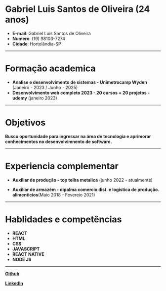 # Gabriel Luis Santos de Oliveira (24 anos)

- **E-mail**: Gabriel Luis Santos de Oliveira   
- **Numero**: (19) 98103-7274  
- **Cidade**: Hortolândia-SP

---

# Formação academica 

- **Analise e desenvolvimento de sistemas - Unimetrocamp Wyden**     (Janeiro - 2023 / Junho - 2025)  
- **Desenvolvimento web completo 2023  - 20 cursos + 20 projetos - udemy** (janeiro 2023)

---
# Objetivos  

**Busco oportunidade para ingressar na área de tecnologia e aprimorar conhecimentos no desenvolvimnento de software.**

--- 
# Experiencia complementar 

- **Auxiliar de produção - top telha metalica** (junho 2022 - atualmente)

- **Auxiliar de armazém - dipalma comercio dist. e logistica de produção. alimenticios**(Maio 2018 - Fevereio 2021)

---
# Hablidades e competências 

- **REACT**
- **HTML**
- **CSS**
- **JAVASCRIPT**    
- **REACT NATIVE**
- **NODE JS**
 ---
 [**Github**](https://github.com/Gabriel-Dev-JS)

[**LinkedIn**](https://www.linkedin.com/in/gabriel-luis-7a7524219)

 










